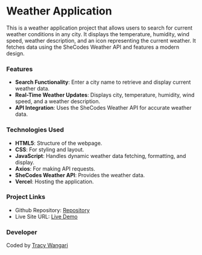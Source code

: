 # Weather Application

 This is a weather application project that allows users to search for current weather conditions in any city. It displays the temperature, humidity, wind speed, weather description, and an icon representing the current weather. It fetches data using the SheCodes Weather API and features a modern design.


### Features

* **Search Functionality**: Enter a city name to retrieve and display current weather data.
* **Real-Time Weather Updates**: Displays city, temperature, humidity, wind speed, and a weather description.
* **API Integration**: Uses the SheCodes Weather API for accurate weather data.


### Technologies Used

* **HTML5**: Structure of the webpage.
* **CSS**: For styling and layout.
* **JavaScript**: Handles dynamic weather data fetching, formatting, and display.
* **Axios**: For making API requests.
* **SheCodes Weather API**: Provides the weather data.
* **Vercel**: Hosting the application.

### Project Links

- Github Repository: [Repository](https://github.com/26TracyNjoroge/SheCodes-Projects/tree/main/shecodes-weather-app)
- Live Site URL: [Live Demo](https://shecodes-weather-app-tau.vercel.app/)

### Developer

Coded by [Tracy Wangari](https://github.com/26TracyNjoroge)







